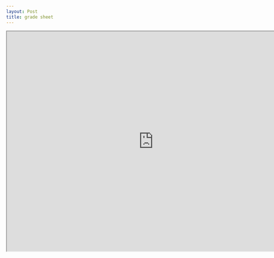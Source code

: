 ```yaml
---
layout: Post
title: grade sheet
---
```

<html lang="en">
<head>
    <meta charset="UTF-8">
    <meta name="viewport" content="width=device-width, initial-scale=1.0">
    <title>Grades Google Sheet</title>
</head>
<body>
    <iframe src="https://docs.google.com/spreadsheets/d/1zU6w1CyYhD0k7rV9udnQisqIaumqj_K8Y7sG0Xl0cIE/edit?usp=sharing" width="800" height="600"></iframe>
</body>
</html>
